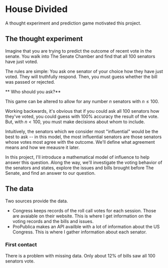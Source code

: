 # House Divided

A thought experiment and prediction game motivated this project. 

## The thought experiment

Imagine that you are trying to predict the outcome of recent vote in the senate. 
You walk into The Senate Chamber and find that all 100 senators have just voted. 

The rules are simple:
You ask one senator of your choice how they have just voted. They will truthfully respond. 
Then, you must guess whether the bill was passed or rejected. 

** Who should you ask?**

This game can be altered to allow for any number $n$ senators with $n \leq 100$. 

 Working backwards, it's obvious that if you could ask all 100 senators how they've voted, you could guess with 100% accuracy the result of the vote. But, with $n < 100$, you must make decisions about whom to include. 


Intuitively, the senators which we consider most "influential" would be the best to ask -- in this model, the most influential senators are those senators whose votes most agree with the outcome. We'll define what agreement means and how we meausre it later. 

In this project, I'll introduce a mathematical model of influence to help answer this question. Along the way, we'll investigate the voting behavior of the senators and states, explore the issues and bills brought before The Senate, and find an answer to our question. 

## The data
Two sources provide the data.
 - Congress keeps records of the roll call votes for each session. Those are avaiable on their website. This is where I get information on the voting records and the bills and issues. 
 - ProPublica makes an API availble with a lot of information about the US Congress. This is where I gather information about each senator. 


### First contact
There is a problem with missing data. Only about 12% of bills saw all 100 senators vote. 
